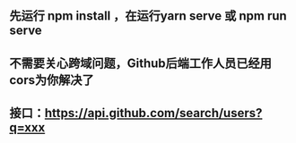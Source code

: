 ## 先运行 npm install ，在运行yarn serve 或 npm run serve
## 不需要关心跨域问题，Github后端工作人员已经用cors为你解决了
## 接口：https://api.github.com/search/users?q=xxx

